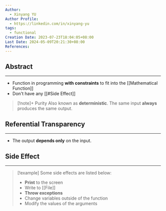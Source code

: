 ```yaml
---
Author:
  - Xinyang YU
Author Profile:
  - https://linkedin.com/in/xinyang-yu
tags:
  - functional
Creation Date: 2023-07-23T18:04:05+08:00
Last Date: 2024-05-09T20:21:30+08:00
References: 
---
```

## Abstract
---
- Function in programming **with constraints** to fit into the [[Mathematical Function]]
- Don't have any [[#Side Effect]]

>[!note]+ Purity
> Also known as **deterministic**. The same input **always** produces the same output.

## Referential Transparency
---
- The output **depends only** on the input.

## Side Effect
---

>[!example]
> Some side effects are listed below:
> 
> - **Print** to the screen
> - Write to [[File]]
> - **Throw exceptions**
> - Change variables outside of the function
> - Modify the values of the arguments